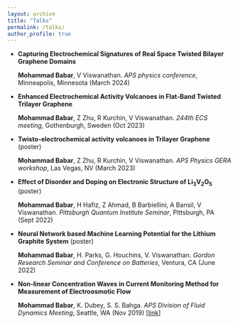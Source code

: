 ```yaml
---
layout: archive
title: "Talks"
permalink: /talks/
author_profile: true
---
```


- **Capturing Electrochemical Signatures of Real Space Twisted Bilayer Graphene Domains** 

    **Mohammad Babar**, V Viswanathan. *APS physics conference*, Minneapolis, Minnesota (March 2024)

- **Enhanced Electrochemical Activity Volcanoes in Flat-Band Twisted Trilayer Graphene** 

    **Mohammad Babar**, Z Zhu, R Kurchin, V Viswanathan. *244th ECS meeting*, Gothenburgh, Sweden (Oct 2023)

- **Twisto-electrochemical activity volcanoes in Trilayer Graphene** (poster)

    **Mohammad Babar**, Z Zhu, R Kurchin, V Viswanathan. *APS Physics GERA workshop*, Las Vegas, NV (March 2023)

- **Effect of Disorder and Doping on Electronic Structure of Li<sub>3</sub>V<sub>2</sub>O<sub>5</sub>** (poster)

    **Mohammad Babar**, H Hafiz, Z Ahmad, B Barbiellini, A Bansil, V Viswanathan. *Pittsburgh Quantum Institute Seminar*, Pittsburgh, PA (Sept 2022)

- **Neural Network based Machine Learning Potential for the Lithium Graphite System** (poster)

    **Mohammad Babar**, H. Parks, G. Houchins, V. Viswanathan. *Gordon Research Seminar and Conference on Batteries*, Ventura, CA (June 2022)

- **Non-linear Concentration Waves in Current Monitoring Method for Measurement of Electroosmotic Flow**

    **Mohammad Babar**, K. Dubey, S. S. Bahga. *APS Division of Fluid Dynamics Meeting*, Seattle, WA (Nov 
    2019) [[link](https://ui.adsabs.harvard.edu/abs/2019APS..DFDG36006B/abstract)]
